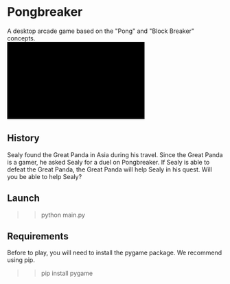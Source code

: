 
# Pongbreaker
A desktop arcade game based on the "Pong" and "Block Breaker" concepts. <br>
![](videos/PongBreaker_01.gif?raw=true)


## History

Sealy found the Great Panda in Asia during his travel.
Since the Great Panda is a gamer, he asked Sealy for a duel on Pongbreaker.
If Sealy is able to defeat the Great Panda, the Great Panda will help Sealy in his quest. 
Will you be able to help Sealy?

## Launch
>> python main.py

## Requirements
Before to play, you will need to install the pygame package. We recommend using pip.
>> pip install pygame
